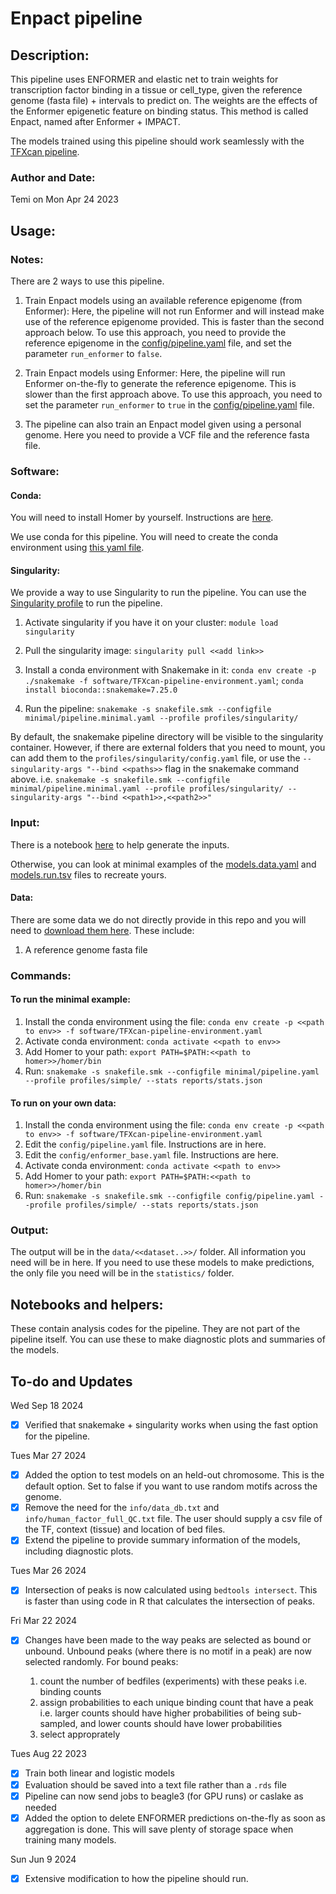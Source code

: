 # Enpact pipeline

## Description: 
This pipeline uses ENFORMER and elastic net to train weights for transcription factor binding in a tissue or cell_type, given the reference genome (fasta file) + intervals to predict on. The weights are the effects of the Enformer epigenetic feature on binding status. This method is called Enpact, named after Enformer + IMPACT.

The models trained using this pipeline should work seamlessly with the [TFXcan pipeline](https://github.com/hakyimlab/TFXcan-snakemake).

### Author and Date: 
Temi on Mon Apr 24 2023

## Usage: 

### Notes:

There are 2 ways to use this pipeline. 

1. Train Enpact models using an available reference epigenome (from Enformer): Here, the pipeline will not run Enformer and will instead make use of the reference epigenome provided. This is faster than the second approach below. To use this approach, you need to provide the reference epigenome in the [config/pipeline.yaml](./minimal/pipeline.minimal.yaml) file, and set the parameter `run_enformer` to `false`.

2. Train Enpact models using Enformer: Here, the pipeline will run Enformer on-the-fly to generate the reference epigenome. This is slower than the first approach above. To use this approach, you need to set the parameter `run_enformer` to `true` in the [config/pipeline.yaml](./minimal/pipeline.minimal.yaml) file.

3. The pipeline can also train an Enpact model given using a personal genome. Here you need to provide a VCF file and the reference fasta file. 

### Software:

#### Conda:
You will need to install Homer by yourself. Instructions are [here](http://homer.ucsd.edu/homer/download.html).

We use conda for this pipeline. You will need to create the conda environment using [this yaml file](./software/TFXcan-pipeline-environment.yaml).

#### Singularity:
We provide a way to use Singularity to run the pipeline. You can use the [Singularity profile](./profiles/singularity/) to run the pipeline.

1. Activate singularity if you have it on your cluster:
    `module load singularity`

2. Pull the singularity image:
    `singularity pull <<add link>>`

3. Install a conda environment with Snakemake in it:
    `conda env create -p ./snakemake -f software/TFXcan-pipeline-environment.yaml`;
    `conda install bioconda::snakemake=7.25.0`

4. Run the pipeline:
    `snakemake -s snakefile.smk --configfile minimal/pipeline.minimal.yaml --profile profiles/singularity/`

By default, the snakemake pipeline directory will be visible to the singularity container. However, if there are external folders that you need to mount, you can add them to the `profiles/singularity/config.yaml` file, or use the `--singularity-args "--bind <<paths>>` flag in the snakemake command above. i.e.
    `snakemake -s snakefile.smk --configfile minimal/pipeline.minimal.yaml --profile profiles/singularity/ --singularity-args "--bind <<path1>>,<<path2>>"`

### Input:
There is a notebook [here](./notebooks/prepare_samples.qmd) to help generate the inputs. 

Otherwise, you can look at minimal examples of the [models.data.yaml](./minimal/models.data.yaml) and [models.run.tsv](./minimal/models.run.tsv) files to recreate yours.

#### Data:
There are some data we do not directly provide in this repo and you will need to [download them here](...). These include:
1. A reference genome fasta file

### Commands: 

#### To run the minimal example:

1. Install the conda environment using the file:
    `conda env create -p <<path to env>> -f software/TFXcan-pipeline-environment.yaml`
2. Activate conda environment:
    `conda activate <<path to env>>`
3. Add Homer to your path: 
    `export PATH=$PATH:<<path to homer>>/homer/bin`
3. Run:
    `snakemake -s snakefile.smk --configfile minimal/pipeline.yaml --profile profiles/simple/ --stats reports/stats.json`

#### To run on your own data:
1. Install the conda environment using the file:
    `conda env create -p <<path to env>> -f software/TFXcan-pipeline-environment.yaml`
2. Edit the `config/pipeline.yaml` file. Instructions are in here.
3. Edit the `config/enformer_base.yaml` file. Instructions are here.
4. Activate conda environment:
    `conda activate <<path to env>>`
5. Add Homer to your path: 
    `export PATH=$PATH:<<path to homer>>/homer/bin`
6. Run:
    `snakemake -s snakefile.smk --configfile config/pipeline.yaml --profile profiles/simple/ --stats reports/stats.json`

### Output:
The output will be in the `data/<<dataset..>>/` folder. All information you need will be in here. If you need to use these models to make predictions, the only file you need will be in the `statistics/` folder.

## Notebooks and helpers:
These contain analysis codes for the pipeline. They are not part of the pipeline itself. You can use these to make diagnostic plots and summaries of the models.





## To-do and Updates

Wed Sep 18 2024
- [X] Verified that snakemake + singularity works when using the fast option for the pipeline.

Tues Mar 27 2024

- [X] Added the option to test models on an held-out chromosome. This is the default option. Set to false if you want to use random motifs across the genome.
- [X] Remove the need for the  `info/data_db.txt` and `info/human_factor_full_QC.txt` file. The user should supply a csv file of the TF, context (tissue) and location of bed files. 
- [X] Extend the pipeline to provide summary information of the models, including diagnostic plots.

Tues Mar 26 2024

- [X] Intersection of peaks is now calculated using `bedtools intersect`. This is faster than using code in R that calculates the intersection of peaks.

Fri Mar 22 2024

- [X] Changes have been made to the way peaks are selected as bound or unbound. Unbound peaks (where there is no motif in a peak) are now selected randomly. For bound peaks:

    1. count the number of bedfiles (experiments) with these peaks i.e. binding counts
    2. assign probabilities to each unique binding count that have a peak i.e. larger counts should have higher probabilities of being sub-sampled, and lower counts should have lower probabilities
    3. select approprately

Tues Aug 22 2023

- [X] Train both linear and logistic models
- [X] Evaluation should be saved into a text file rather than a `.rds` file
- [X] Pipeline can now send jobs to beagle3 (for GPU runs) or caslake as needed
- [X] Added the option to delete ENFORMER predictions on-the-fly as soon as aggregation is done. This will save plenty of storage space when training many models.

Sun Jun 9 2024

- [X] Extensive modification to how the pipeline should run.
